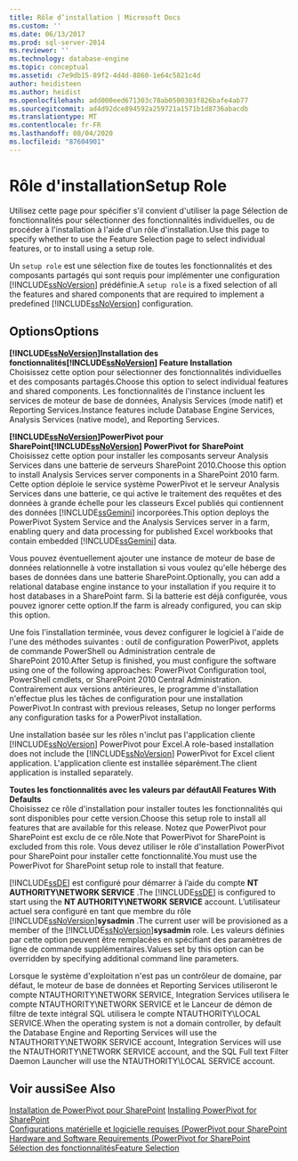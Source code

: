 ```yaml
---
title: Rôle d’installation | Microsoft Docs
ms.custom: ''
ms.date: 06/13/2017
ms.prod: sql-server-2014
ms.reviewer: ''
ms.technology: database-engine
ms.topic: conceptual
ms.assetid: c7e9db15-89f2-4d4d-8860-1e64c5821c4d
author: heidisteen
ms.author: heidist
ms.openlocfilehash: add000eed671303c78ab0500303f826bafe4ab77
ms.sourcegitcommit: ad4d92dce894592a259721a1571b1d8736abacdb
ms.translationtype: MT
ms.contentlocale: fr-FR
ms.lasthandoff: 08/04/2020
ms.locfileid: "87604901"
---
```

# <a name="setup-role"></a><span data-ttu-id="039c3-102">Rôle d'installation</span><span class="sxs-lookup"><span data-stu-id="039c3-102">Setup Role</span></span>
  <span data-ttu-id="039c3-103">Utilisez cette page pour spécifier s'il convient d'utiliser la page Sélection de fonctionnalités pour sélectionner des fonctionnalités individuelles, ou de procéder à l'installation à l'aide d'un rôle d'installation.</span><span class="sxs-lookup"><span data-stu-id="039c3-103">Use this page to specify whether to use the Feature Selection page to select individual features, or to install using a setup role.</span></span>  
  
 <span data-ttu-id="039c3-104">Un `setup role` est une sélection fixe de toutes les fonctionnalités et des composants partagés qui sont requis pour implémenter une configuration [!INCLUDE[ssNoVersion](../../includes/ssnoversion-md.md)] prédéfinie.</span><span class="sxs-lookup"><span data-stu-id="039c3-104">A `setup role` is a fixed selection of all the features and shared components that are required to implement a predefined [!INCLUDE[ssNoVersion](../../includes/ssnoversion-md.md)] configuration.</span></span>  
  
## <a name="options"></a><span data-ttu-id="039c3-105">Options</span><span class="sxs-lookup"><span data-stu-id="039c3-105">Options</span></span>  
 <span data-ttu-id="039c3-106">**[!INCLUDE[ssNoVersion](../../includes/ssnoversion-md.md)]Installation des fonctionnalités**</span><span class="sxs-lookup"><span data-stu-id="039c3-106">**[!INCLUDE[ssNoVersion](../../includes/ssnoversion-md.md)] Feature Installation**</span></span>  
 <span data-ttu-id="039c3-107">Choisissez cette option pour sélectionner des fonctionnalités individuelles et des composants partagés.</span><span class="sxs-lookup"><span data-stu-id="039c3-107">Choose this option to select individual features and shared components.</span></span> <span data-ttu-id="039c3-108">Les fonctionnalités de l'instance incluent les services de moteur de base de données, Analysis Services (mode natif) et Reporting Services.</span><span class="sxs-lookup"><span data-stu-id="039c3-108">Instance features include Database Engine Services, Analysis Services (native mode), and Reporting Services.</span></span>  
  
 <span data-ttu-id="039c3-109">**[!INCLUDE[ssNoVersion](../../includes/ssnoversion-md.md)]PowerPivot pour SharePoint**</span><span class="sxs-lookup"><span data-stu-id="039c3-109">**[!INCLUDE[ssNoVersion](../../includes/ssnoversion-md.md)] PowerPivot for SharePoint**</span></span>  
 <span data-ttu-id="039c3-110">Choisissez cette option pour installer les composants serveur Analysis Services dans une batterie de serveurs SharePoint 2010.</span><span class="sxs-lookup"><span data-stu-id="039c3-110">Choose this option to install Analysis Services server components in a SharePoint 2010 farm.</span></span> <span data-ttu-id="039c3-111">Cette option déploie le service système PowerPivot et le serveur Analysis Services dans une batterie, ce qui active le traitement des requêtes et des données à grande échelle pour les classeurs Excel publiés qui contiennent des données [!INCLUDE[ssGemini](../../includes/ssgemini-md.md)] incorporées.</span><span class="sxs-lookup"><span data-stu-id="039c3-111">This option deploys the PowerPivot System Service and the Analysis Services server in a farm, enabling query and data processing for published Excel workbooks that contain embedded [!INCLUDE[ssGemini](../../includes/ssgemini-md.md)] data.</span></span>  
  
 <span data-ttu-id="039c3-112">Vous pouvez éventuellement ajouter une instance de moteur de base de données relationnelle à votre installation si vous voulez qu'elle héberge des bases de données dans une batterie SharePoint.</span><span class="sxs-lookup"><span data-stu-id="039c3-112">Optionally, you can add a relational database engine instance to your installation if you require it to host databases in a SharePoint farm.</span></span> <span data-ttu-id="039c3-113">Si la batterie est déjà configurée, vous pouvez ignorer cette option.</span><span class="sxs-lookup"><span data-stu-id="039c3-113">If the farm is already configured, you can skip this option.</span></span>  
  
 <span data-ttu-id="039c3-114">Une fois l'installation terminée, vous devez configurer le logiciel à l'aide de l'une des méthodes suivantes : outil de configuration PowerPivot, applets de commande PowerShell ou Administration centrale de SharePoint 2010.</span><span class="sxs-lookup"><span data-stu-id="039c3-114">After Setup is finished, you must configure the software using one of the following approaches: PowerPivot Configuration tool, PowerShell cmdlets, or SharePoint 2010 Central Administration.</span></span> <span data-ttu-id="039c3-115">Contrairement aux versions antérieures, le programme d'installation n'effectue plus les tâches de configuration pour une installation PowerPivot.</span><span class="sxs-lookup"><span data-stu-id="039c3-115">In contrast with previous releases, Setup no longer performs any configuration tasks for a PowerPivot installation.</span></span>  
  
 <span data-ttu-id="039c3-116">Une installation basée sur les rôles n'inclut pas l'application cliente [!INCLUDE[ssNoVersion](../../includes/ssnoversion-md.md)] PowerPivot pour Excel.</span><span class="sxs-lookup"><span data-stu-id="039c3-116">A role-based installation does not include the [!INCLUDE[ssNoVersion](../../includes/ssnoversion-md.md)] PowerPivot for Excel client application.</span></span> <span data-ttu-id="039c3-117">L'application cliente est installée séparément.</span><span class="sxs-lookup"><span data-stu-id="039c3-117">The client application is installed separately.</span></span>  
  
 <span data-ttu-id="039c3-118">**Toutes les fonctionnalités avec les valeurs par défaut**</span><span class="sxs-lookup"><span data-stu-id="039c3-118">**All Features With Defaults**</span></span>  
 <span data-ttu-id="039c3-119">Choisissez ce rôle d'installation pour installer toutes les fonctionnalités qui sont disponibles pour cette version.</span><span class="sxs-lookup"><span data-stu-id="039c3-119">Choose this setup role to install all features that are available for this release.</span></span> <span data-ttu-id="039c3-120">Notez que PowerPivot pour SharePoint est exclu de ce rôle.</span><span class="sxs-lookup"><span data-stu-id="039c3-120">Note that PowerPivot for SharePoint is excluded from this role.</span></span> <span data-ttu-id="039c3-121">Vous devez utiliser le rôle d'installation PowerPivot pour SharePoint pour installer cette fonctionnalité.</span><span class="sxs-lookup"><span data-stu-id="039c3-121">You must use the PowerPivot for SharePoint setup role to install that feature.</span></span>  
  
 <span data-ttu-id="039c3-122">[!INCLUDE[ssDE](../../includes/ssde-md.md)] est configuré pour démarrer à l’aide du compte **NT AUTHORITY\NETWORK SERVICE** .</span><span class="sxs-lookup"><span data-stu-id="039c3-122">The [!INCLUDE[ssDE](../../includes/ssde-md.md)] is configured to start using the **NT AUTHORITY\NETWORK SERVICE** account.</span></span> <span data-ttu-id="039c3-123">L’utilisateur actuel sera configuré en tant que membre du rôle [!INCLUDE[ssNoVersion](../../includes/ssnoversion-md.md)]**sysadmin** .</span><span class="sxs-lookup"><span data-stu-id="039c3-123">The current user will be provisioned as a member of the [!INCLUDE[ssNoVersion](../../includes/ssnoversion-md.md)]**sysadmin** role.</span></span> <span data-ttu-id="039c3-124">Les valeurs définies par cette option peuvent être remplacées en spécifiant des paramètres de ligne de commande supplémentaires.</span><span class="sxs-lookup"><span data-stu-id="039c3-124">Values set by this option can be overridden by specifying additional command line parameters.</span></span>  
  
 <span data-ttu-id="039c3-125">Lorsque le système d'exploitation n'est pas un contrôleur de domaine, par défaut, le moteur de base de données et Reporting Services utiliseront le compte NTAUTHORITY\NETWORK SERVICE, Integration Services utilisera le compte NTAUTHORITY\NETWORK SERVICE et le Lanceur de démon de filtre de texte intégral SQL utilisera le compte NTAUTHORITY\LOCAL SERVICE.</span><span class="sxs-lookup"><span data-stu-id="039c3-125">When the operating system is not a domain controller, by default the Database Engine and Reporting Services will use the NTAUTHORITY\NETWORK SERVICE account, Integration Services will use the NTAUTHORITY\NETWORK SERVICE account, and the SQL Full text Filter Daemon Launcher will use the NTAUTHORITY\LOCAL SERVICE account.</span></span>  
  
## <a name="see-also"></a><span data-ttu-id="039c3-126">Voir aussi</span><span class="sxs-lookup"><span data-stu-id="039c3-126">See Also</span></span>  
 <span data-ttu-id="039c3-127">[Installation de PowerPivot pour SharePoint](https://go.microsoft.com/fwlink/?LinkId=206906) </span><span class="sxs-lookup"><span data-stu-id="039c3-127">[Installing PowerPivot for SharePoint](https://go.microsoft.com/fwlink/?LinkId=206906) </span></span>  
 <span data-ttu-id="039c3-128">[Configurations matérielle et logicielle requises (PowerPivot pour SharePoint](https://go.microsoft.com/fwlink/?LinkId=216823) </span><span class="sxs-lookup"><span data-stu-id="039c3-128">[Hardware and Software Requirements (PowerPivot for SharePoint](https://go.microsoft.com/fwlink/?LinkId=216823) </span></span>  
 [<span data-ttu-id="039c3-129">Sélection des fonctionnalités</span><span class="sxs-lookup"><span data-stu-id="039c3-129">Feature Selection</span></span>](../../../2014/sql-server/install/feature-selection.md)  
  
  
